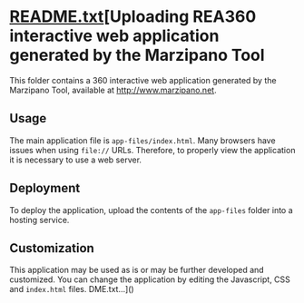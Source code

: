 [README.txt](https://github.com/user-attachments/files/20398588/README.txt)[Uploading REA360 interactive web application generated by the Marzipano Tool
===========================================================

This folder contains a 360 interactive web application generated by the
Marzipano Tool, available at http://www.marzipano.net.


Usage
-----

The main application file is `app-files/index.html`. Many browsers have issues
when using `file://` URLs. Therefore, to properly view the application it is
necessary to use a web server.


Deployment
----------

To deploy the application, upload the contents of the `app-files` folder into
a hosting service.


Customization
-------------

This application may be used as is or may be further developed and customized.
You can change the application by editing the Javascript, CSS and `index.html`
files.
DME.txt…]()
